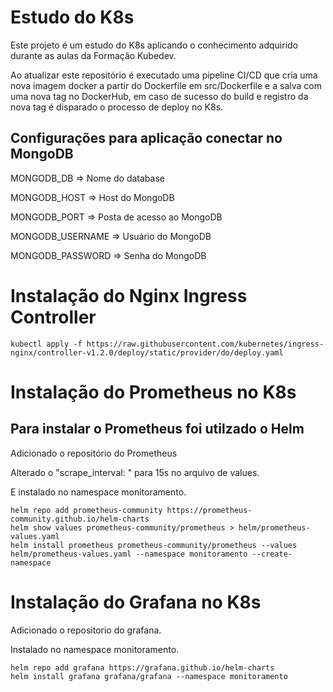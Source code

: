 
# Estudo do K8s

Este projeto é um estudo do K8s aplicando o conhecimento adquirido durante as aulas da Formação Kubedev.

Ao atualizar este repositório é executado uma pipeline CI/CD que cria uma nova imagem docker a partir do Dockerfile em src/Dockerfile e a salva com uma nova tag no DockerHub, em caso de sucesso do build e registro da nova tag é disparado o processo de deploy no K8s.

## Configurações para aplicação conectar no MongoDB

MONGODB_DB => Nome do database

MONGODB_HOST => Host do MongoDB

MONGODB_PORT => Posta de acesso ao MongoDB

MONGODB_USERNAME => Usuário do MongoDB

MONGODB_PASSWORD => Senha do MongoDB


# Instalação do Nginx Ingress Controller

```
kubectl apply -f https://raw.githubusercontent.com/kubernetes/ingress-nginx/controller-v1.2.0/deploy/static/provider/do/deploy.yaml
```

# Instalação do Prometheus no K8s

## Para instalar o Prometheus foi utilzado o Helm

Adicionado o repositório do Prometheus

Alterado o "scrape_interval: " para 15s no arquivo de values.

E instalado no namespace monitoramento.

```
helm repo add prometheus-community https://prometheus-community.github.io/helm-charts
helm show values prometheus-community/prometheus > helm/prometheus-values.yaml
helm install prometheus prometheus-community/prometheus --values helm/prometheus-values.yaml --namespace monitoramento --create-namespace
```

# Instalação do Grafana no K8s

Adicionado o repositorio do grafana.

Instalado no namespace monitoramento.

```
helm repo add grafana https://grafana.github.io/helm-charts
helm install grafana grafana/grafana --namespace monitoramento
```


